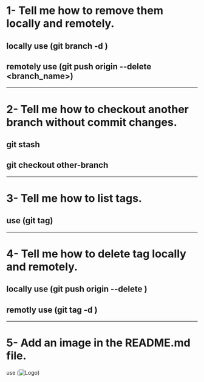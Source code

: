 # 1- Tell me how to remove them locally and remotely.
## locally use (git branch -d <branch name>)
## remotely use (git push origin --delete <branch_name>)
---
# 2- Tell me how to checkout another branch without commit changes.
## git stash
## git checkout other-branch
---
# 3- Tell me how to list tags.
## use (git tag)
---
# 4- Tell me how to delete tag locally and remotely.
## locally use (git push origin --delete <tag name>)
## remotly use (git tag -d <tag name>)
---
# 5- Add an image in the README.md file.
 use (![Logo](https://example.com/logo.png))

